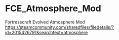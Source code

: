 # FCE_Atmosphere_Mod
Fortresscraft Evolved Atmosphere Mod
https://steamcommunity.com/sharedfiles/filedetails/?id=2015426791&searchtext=atmosphere
